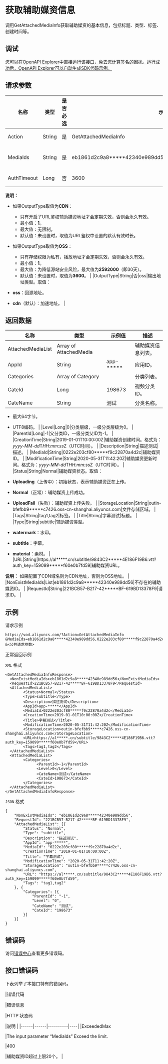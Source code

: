 # 获取辅助媒资信息

调用GetAttachedMediaInfo获取辅助媒资的基本信息，包括标题、类型、标签、创建时间等。

## 调试

[您可以在OpenAPI Explorer中直接运行该接口，免去您计算签名的困扰。运行成功后，OpenAPI Explorer可以自动生成SDK代码示例。](https://api.aliyun.com/#product=vod&api=GetAttachedMediaInfo&type=RPC&version=2017-03-21)

## 请求参数

|名称|类型|是否必选|示例值|描述|
|--|--|----|---|--|
|Action|String|是|GetAttachedMediaInfo|系统规定参数。取值：**GetAttachedMediaInfo**。 |
|MediaIds|String|是|eb1861d2c9a8\*\*\*\*\*42340e989dd56,0222e203cf80\*\*\*\*\*f9c22870a4d2c|辅助媒资ID。多个ID使用英文逗号（,）分隔，最多支持20个。 |
|AuthTimeout|Long|否|3600|辅助媒资地址过期时间，单位：秒。

 **说明：**

-   如果OutputType取值为**CDN**：
    -   只有开启了URL鉴权辅助媒资地址才会定期失效，否则会永久有效。
    -   最小值：**1**。
    -   最大值：无限制。
    -   默认值：未设置时，取值为URL鉴权中设置的默认有效时长。
-   如果OutputType取值为**OSS**：
    -   只有存储权限为私有，播放地址才会定期失效，否则会永久有效。
    -   最小值：**1**。
    -   最大值：为降低源站安全风险，最大值为**2592000**（即30天）。
    -   默认值：未设置时，取值为**3600**。 |
|OutputType|String|否|oss|输出地址类型。取值：

 -   **oss**：回源地址。
-   **cdn**（默认）：加速地址。 |

## 返回数据

|名称|类型|示例值|描述|
|--|--|---|--|
|AttachedMediaList|Array of AttachedMedia| |辅助媒资信息列表。 |
|AppId|String|app-\*\*\*\*\*|应用ID。 |
|Categories|Array of Category| |分类列表。 |
|CateId|Long|198673|视频分类ID。 |
|CateName|String|测试|分类名称。

 -   最大64字节。
-   UTF8编码。 |
|Level|Long|0|分类层级，一级分类层级为0。 |
|ParentId|Long|-1|父分类ID，一级分类父ID为-1。 |
|CreationTime|String|2019-01-01T10:00:00Z|辅助媒资创建时间。格式为：*yyyy-MM-dd*T*HH:mm:ss*Z（UTC时间）。 |
|Description|String|描述测试|描述。 |
|MediaId|String|0222e203cf80\*\*\*\*\*f9c22870a4d2c|辅助媒资ID。 |
|ModificationTime|String|2020-05-31T11:42:20Z|辅助媒资更新时间。格式为：*yyyy-MM-dd*T*HH:mm:ss*Z（UTC时间）。 |
|Status|String|Normal|辅助媒资状态。取值：

 -   **Uploading**（上传中）：初始状态，表示辅助媒资正在上传。
-   **Normal**（正常）：辅助媒资上传成功。
-   **UploadFail**（失败）：辅助媒资上传失败。 |
|StorageLocation|String|outin-bfefbb9\*\*\*\*\*c7426.oss-cn-shanghai.aliyuncs.com|文件存储区域。 |
|Tags|String|tag1,tag2|标签。 |
|Title|String|字幕测试|标题。 |
|Type|String|subtitle|辅助媒资类型。

 -   **watermark**：水印。
-   **subtitle**：字幕。
-   **material**：素材。 |
|URL|String|https://al\*\*\*\*\*.cn/subtitle/9843C2\*\*\*\*\*4E186F19B6.vtt?auth\_key=159099\*\*\*\*\*f60e0b7fd59|辅助媒资URL。

 **说明：** 如果配置了CDN域名则为CDN地址，否则为OSS地址。 |
|NonExistMediaIds|List|eb1861d2c9a8\*\*\*\*\*42340e989dd56|不存在的辅助媒资ID。 |
|RequestId|String|221BCB57-B217-42\*\*\*\*\*BF-619BD13378F9|请求ID。 |

## 示例

请求示例

```
https://vod.aliyuncs.com/?Action=GetAttachedMediaInfo
&MediaIds=eb1861d2c9a8*****42340e989dd56,0222e203cf80*****f9c22870a4d2c
&<公共请求参数>
```

正常返回示例

`XML` 格式

```
<GetAttachedMediaInfoResponse>
  <NonExistMediaIds>eb1861d2c9a8*****42340e989dd56</NonExistMediaIds>
  <RequestId>221BCB57-B217-42*****BF-619BD13378F9</RequestId>
  <AttachedMediaList>
        <Status>Normal</Status>
        <Type>subtitle</Type>
        <Description>描述测试</Description>
        <AppId>app-*****</AppId>
        <MediaId>0222e203cf80*****f9c22870a4d2c</MediaId>
        <CreationTime>2019-01-01T10:00:00Z</CreationTime>
        <Title>字幕测试</Title>
        <ModificationTime>2020-05-31T11:42:20Z</ModificationTime>
        <StorageLocation>outin-bfefbb9*****c7426.oss-cn-shanghai.aliyuncs.com</StorageLocation>
        <URL>https://al*****.cn/subtitle/9843C2*****4E186F19B6.vtt?auth_key=159099*****f60e0b7fd59</URL>
        <Tags>tag1,tag2</Tags>
  </AttachedMediaList>
  <AttachedMediaList>
        <Categories>
              <ParentId>-1</ParentId>
              <Level>0</Level>
              <CateName>测试</CateName>
              <CateId>198673</CateId>
        </Categories>
  </AttachedMediaList>
</GetAttachedMediaInfoResponse>
```

`JSON` 格式

```
{
	"NonExistMediaIds": "eb1861d2c9a8*****42340e989dd56",
	"RequestId": "221BCB57-B217-42*****BF-619BD13378F9",
	"AttachedMediaList": [{
		"Status": "Normal",
		"Type": "subtitle",
		"Description": "描述测试",
		"AppId": "app-*****",
		"MediaId": "0222e203cf80*****f9c22870a4d2c",
		"CreationTime": "2019-01-01T10:00:00Z",
		"Title": "字幕测试",
		"ModificationTime": "2020-05-31T11:42:20Z",
		"StorageLocation": "outin-bfefbb9*****c7426.oss-cn-shanghai.aliyuncs.com",
		"URL": "https://al*****.cn/subtitle/9843C2*****4E186F19B6.vtt?auth_key=159099*****f60e0b7fd59",
		"Tags": "tag1,tag2"
	}, {
		"Categories": [{
			"ParentId": "-1",
			"Level": "0",
			"CateName": "测试",
			"CateId": "198673"
		}]
	}]
}
```

## 错误码

访问[错误中心](https://error-center.alibabacloud.com/status/product/vod)查看更多错误码。

## 接口错误码

下表列举了本接口特有的错误码。

|错误代码

|错误信息

|HTTP 状态码

|说明 |
|------|------|----------|----|
|ExceededMax

|The input parameter “MediaIds” Exceed the limit.

|400

|辅助媒资ID超过上限20个。 |

